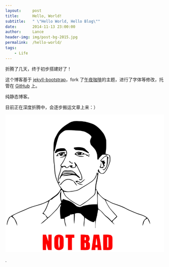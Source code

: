 ```yaml
---
layout:     post
title:      Hello, World!
subtitle:   " \"Hello World, Hello Blog\""
date:       2014-11-13 23:00:00
author:     Lance
header-img: img/post-bg-2015.jpg
permalink:  /hello-world/
tags:
    - Life
---
```


折腾了几天，终于初步搭建好了！

这个博客基于 [jekyll-bootstrap][jekyll-bootstrap]，fork 了[午夜咖啡][jolestar]的主题，进行了字体等修改，托管在 [GitHub][git] 上。

纯静态博客。

目前正在深度折腾中，会逐步搬运文章上来：）

![](/img/in-post/hello-world/hello-world.png)


.


[jekyll-bootstrap]: http://jekyllbootstrap.com/ "jekyll"
[jolestar]: http://jolestar.com
[git]: https://github.com/liaoishere/liaoishere.github.io
